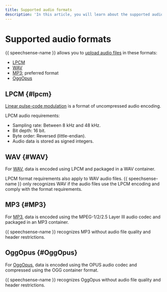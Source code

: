 ```yaml
---
title: Supported audio formats
description: 'In this article, you will learn about the supported audio formats: LPCM, WAV, MP3, and OggOpus.'
---
```


# Supported audio formats

{{ speechsense-name }} allows you to [upload audio files](../operations/data/upload-data.md) in these formats:

* [LPCM](#lpcm)
* [WAV](#WAV)
* [MP3](#MP3); preferred format
* [OggOpus](#OggOpus)

## LPCM {#lpcm}

[Linear pulse-code modulation](https://en.wikipedia.org/wiki/Pulse-code_modulation) is a format of uncompressed audio encoding.

LPCM audio requirements:

* Sampling rate: Between 8 kHz and 48 kHz.
* Bit depth: 16 bit.
* Byte order: Reversed (little-endian).
* Audio data is stored as signed integers.

## WAV {#WAV}

For [WAV](https://en.wikipedia.org/wiki/WAV), data is encoded using LPCM and packaged in a WAV container.

LPCM format requirements also apply to WAV audio files. {{ speechsense-name }} only recognizes WAV if the audio files use the LPCM encoding and comply with the format requirements.

## MP3 {#MP3}

For [MP3](https://en.wikipedia.org/wiki/MP3), data is encoded using the MPEG-1/2/2.5 Layer III audio codec and packaged in an MP3 container.

{{ speechsense-name }} recognizes MP3 without audio file quality and header restrictions.

## OggOpus {#OggOpus}

For [OggOpus](https://wiki.xiph.org/OggOpus), data is encoded using the OPUS audio codec and compressed using the OGG container format.

{{ speechsense-name }} recognizes OggOpus without audio file quality and header restrictions.
